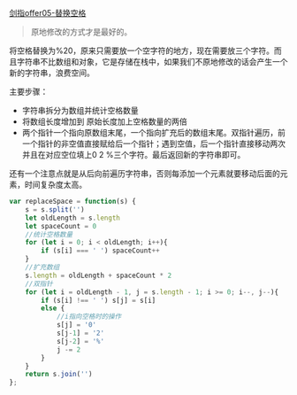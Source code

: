 [剑指offer05-替换空格](https://leetcode.cn/problems/ti-huan-kong-ge-lcof/)	

> 原地修改的方式才是最好的。

将空格替换为%20，原来只需要放一个空字符的地方，现在需要放三个字符。而且字符串不比数组和对象，它是存储在栈中，如果我们不原地修改的话会产生一个新的字符串，浪费空间。

主要步骤：

- 字符串拆分为数组并统计空格数量
- 将数组长度增加到 原始长度加上空格数量的两倍
- 两个指针一个指向原数组末尾，一个指向扩充后的数组末尾。双指针遍历，前一个指针的非空值直接赋给后一个指针；遇到空值，后一个指针直接移动两次并且在对应空位填上0 2 %三个字符。最后返回新的字符串即可。

还有一个注意点就是从后向前遍历字符串，否则每添加一个元素就要移动后面的元素，时间复杂度太高。

```js
var replaceSpace = function(s) {
    s = s.split('')
    let oldLength = s.length
    let spaceCount = 0
    //统计空格数量
    for (let i = 0; i < oldLength; i++){
        if (s[i] === ' ') spaceCount++
    }
    //扩充数组
    s.length = oldLength + spaceCount * 2
    //双指针
    for (let i = oldLength - 1, j = s.length - 1; i >= 0; i--, j--){
        if (s[i] !== ' ') s[j] = s[i]
        else {
            //i指向空格时的操作
            s[j] = '0'
            s[j-1] = '2'
            s[j-2] = '%'
            j -= 2
        }
    }
    return s.join('')
};
```


